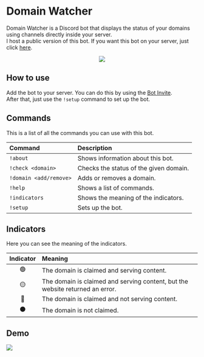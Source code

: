 # Domain Watcher

Domain Watcher is a Discord bot that displays the status of your domains using channels directly inside your server.</br>
I host a public version of this bot. If you want this bot on your server, just click [here](https://discord.com/oauth2/authorize?client_id=874997730433433631&scope=bot&permissions=8).</br>

<p align="center">
  <a href="https://discordbotlist.com/bots/874997730433433631"><img src="https://discordbotlist.com/api/v1/bots/874997730433433631/widget"></a>
</p>

## How to use

Add the bot to your server. You can do this by using the [Bot Invite](https://discordapp.com/oauth2/authorize?client_id=874997730433433631&scope=bot&permissions=8).</br>
After that, just use the `!setup` command to set up the bot.</br>

## Commands

This is a list of all the commands you can use with this bot.

| Command | Description |
| :--- | :--- |
| `!about` | Shows information about this bot. |
| `!check <domain>` | Checks the status of the given domain. |
| `!domain <add/remove>` | Adds or removes a domain. |
| `!help` | Shows a list of commands. |
| `!indicators` | Shows the meaning of the indicators. |
| `!setup` | Sets up the bot. |

## Indicators

Here you can see the meaning of the indicators.

| Indicator | Meaning |
| :--: | :--- |
| 🟢 | The domain is claimed and serving content. |
| 🟡 | The domain is claimed and serving content, but the website returned an error. |
| 🔴 | The domain is claimed and not serving content. | 
| ⚫ | The domain is not claimed. |

## Demo

<img src="https://i.imgur.com/TricBGb.png">
